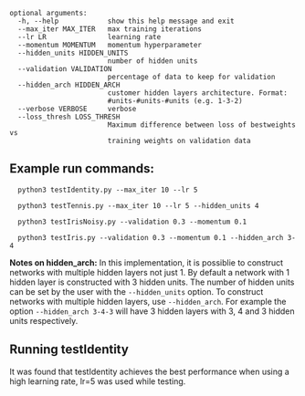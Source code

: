 ```
optional arguments:
  -h, --help            show this help message and exit
  --max_iter MAX_ITER   max training iterations
  --lr LR               learning rate
  --momentum MOMENTUM   momentum hyperparameter
  --hidden_units HIDDEN_UNITS
                        number of hidden units
  --validation VALIDATION
                        percentage of data to keep for validation
  --hidden_arch HIDDEN_ARCH
                        customer hidden layers architecture. Format:
                        #units-#units-#units (e.g. 1-3-2)
  --verbose VERBOSE     verbose
  --loss_thresh LOSS_THRESH
                        Maximum difference between loss of bestweights vs
                        training weights on validation data
```

## Example run commands:
```
  python3 testIdentity.py --max_iter 10 --lr 5 

  python3 testTennis.py --max_iter 10 --lr 5 --hidden_units 4

  python3 testIrisNoisy.py --validation 0.3 --momentum 0.1
  
  python3 testIris.py --validation 0.3 --momentum 0.1 --hidden_arch 3-4
```

**Notes on hidden_arch:**
  In this implementation, it is possiblie to construct networks with multiple hidden layers not just 1. By default a network with 1 hidden layer is constructed with 3 hidden units. The number of hidden units can be set by the user with the ```--hidden_units``` option. To construct networks with multiple hidden layers, use ```--hidden_arch```. For example the option ```--hidden_arch 3-4-3``` will have 3 hidden layers with 3, 4 and 3 hidden units respectively. 

## Running testIdentity
It was found that testIdentity achieves the best performance when using a high learning rate, lr=5 was used while testing.